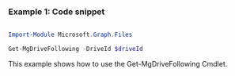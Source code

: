 ### Example 1: Code snippet

```powershell

Import-Module Microsoft.Graph.Files

Get-MgDriveFollowing -DriveId $driveId

```
This example shows how to use the Get-MgDriveFollowing Cmdlet.

